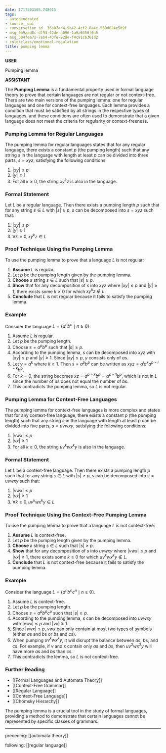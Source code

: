 ```yaml
---
date: 1717503105.748915
tags:
- autogenerated
- source__oai
- conversation_id__35a07ad4-9b42-4cf2-8a4c-569d024e5d9f
- msg_0b9aad0c-df93-42de-a096-1a9a6356f0a5
- msg_504fea71-7ab4-43fe-92de-f4c91c6361d2
- colorclass/emotional-regulation
title: pumping lemma
---
```


**USER**

Pumping lemma


**ASSISTANT**

The **Pumping Lemma** is a fundamental property used in formal language theory to prove that certain languages are not regular or not context-free. There are two main versions of the pumping lemma: one for regular languages and one for context-free languages. Each lemma provides a condition that must be satisfied by all strings in the respective types of languages, and these conditions are often used to demonstrate that a given language does not meet the criteria for regularity or context-freeness.

### Pumping Lemma for Regular Languages

The pumping lemma for regular languages states that for any regular language, there exists a constant $p$ (the pumping length) such that any string $s$ in the language with length at least $p$ can be divided into three parts, $s = xyz$, satisfying the following conditions:

1. $|xy| \leq p$
2. $|y| \geq 1$
3. For all $k \geq 0$, the string $xy^kz$ is also in the language.

### Formal Statement

Let $L$ be a regular language. Then there exists a pumping length $p$ such that for any string $s \in L$ with $|s| \geq p$, $s$ can be decomposed into $s = xyz$ such that:

1. $|xy| \leq p$
2. $|y| \geq 1$
3. $\forall k \geq 0, xy^kz \in L$

### Proof Technique Using the Pumping Lemma

To use the pumping lemma to prove that a language $L$ is not regular:

1. **Assume** $L$ is regular.
2. Let $p$ be the pumping length given by the pumping lemma.
3. **Choose** a string $s \in L$ such that $|s| \geq p$.
4. **Show** that for any decomposition of $s$ into $xyz$ where $|xy| \leq p$ and $|y| \geq 1$, there exists some $k \geq 0$ for which $xy^kz \notin L$.
5. **Conclude** that $L$ is not regular because it fails to satisfy the pumping lemma.

### Example

Consider the language $L = \{a^n b^n \mid n \geq 0\}$.

1. Assume $L$ is regular.
2. Let $p$ be the pumping length.
3. Choose $s = a^p b^p$ such that $|s| \geq p$.
4. According to the pumping lemma, $s$ can be decomposed into $xyz$ with $|xy| \leq p$ and $|y| \geq 1$. Since $|xy| \leq p$, $y$ consists only of $a$s.
5. Let $y = a^k$ where $k \geq 1$. Then $s = a^p b^p$ can be written as $xyz = a^i a^k a^{p-i-k} b^p$.
6. For $k = 0$, the string becomes $xz = a^{p-k} b^p = a^{p-1} b^p$, which is not in $L$ since the number of $a$s does not equal the number of $b$s.
7. This contradicts the pumping lemma, so $L$ is not regular.

### Pumping Lemma for Context-Free Languages

The pumping lemma for context-free languages is more complex and states that for any context-free language, there exists a constant $p$ (the pumping length) such that any string $s$ in the language with length at least $p$ can be divided into five parts, $s = uvwxy$, satisfying the following conditions:

1. $|vwx| \leq p$
2. $|vx| \geq 1$
3. For all $k \geq 0$, the string $uv^k wx^k y$ is also in the language.

### Formal Statement

Let $L$ be a context-free language. Then there exists a pumping length $p$ such that for any string $s \in L$ with $|s| \geq p$, $s$ can be decomposed into $s = uvwxy$ such that:

1. $|vwx| \leq p$
2. $|vx| \geq 1$
3. $\forall k \geq 0, uv^k wx^k y \in L$

### Proof Technique Using the Context-Free Pumping Lemma

To use the pumping lemma to prove that a language $L$ is not context-free:

1. **Assume** $L$ is context-free.
2. Let $p$ be the pumping length given by the pumping lemma.
3. **Choose** a string $s \in L$ such that $|s| \geq p$.
4. **Show** that for any decomposition of $s$ into $uvwxy$ where $|vwx| \leq p$ and $|vx| \geq 1$, there exists some $k \geq 0$ for which $uv^k wx^k y \notin L$.
5. **Conclude** that $L$ is not context-free because it fails to satisfy the pumping lemma.

### Example

Consider the language $L = \{a^n b^n c^n \mid n \geq 0\}$.

1. Assume $L$ is context-free.
2. Let $p$ be the pumping length.
3. Choose $s = a^p b^p c^p$ such that $|s| \geq p$.
4. According to the pumping lemma, $s$ can be decomposed into $uvwxy$ with $|vwx| \leq p$ and $|vx| \geq 1$.
5. Since $|vwx| \leq p$, $vwx$ can only contain at most two types of symbols (either $a$s and $b$s or $b$s and $c$s).
6. When pumping $uv^k wx^k y$, it will disrupt the balance between $a$s, $b$s, and $c$s. For example, if $v$ and $x$ contain only $a$s and $b$s, then $uv^2 wx^2 y$ will have more $a$s and $b$s than $c$s.
7. This contradicts the lemma, so $L$ is not context-free.

### Further Reading

- [[Formal Languages and Automata Theory]]
- [[Context-Free Grammar]]
- [[Regular Language]]
- [[Context-Free Language]]
- [[Chomsky Hierarchy]]

The pumping lemma is a crucial tool in the study of formal languages, providing a method to demonstrate that certain languages cannot be represented by specific classes of grammars.


---

preceding: [[automata theory]]  


following: [[regular language]]